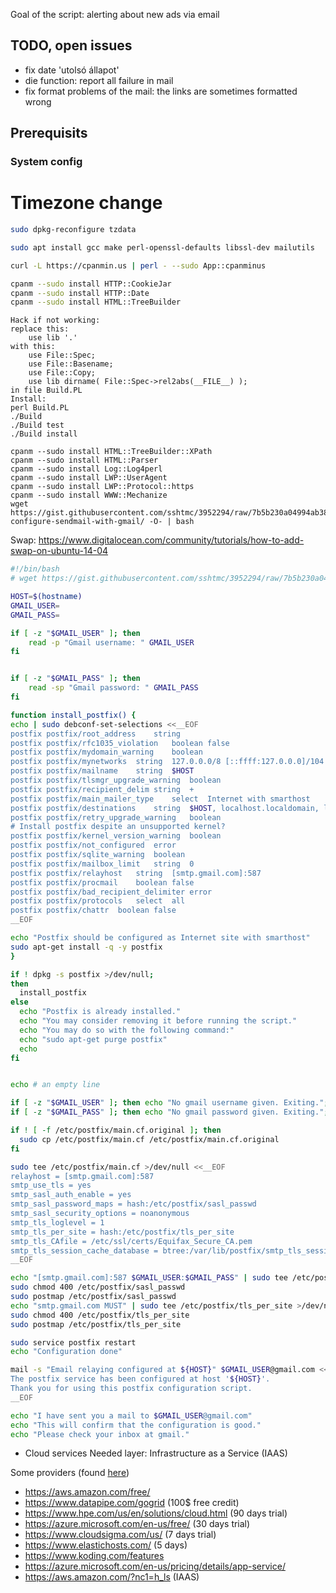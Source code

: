Goal of the script: alerting about new ads via email

## TODO, open issues
 - fix date 'utolsó állapot'
 - die function: report all failure in mail
 - fix format problems of the mail: the links are sometimes formatted wrong

## Prerequisits

### System config



# Timezone change
~~~~bash
sudo dpkg-reconfigure tzdata

sudo apt install gcc make perl-openssl-defaults libssl-dev mailutils

curl -L https://cpanmin.us | perl - --sudo App::cpanminus

cpanm --sudo install HTTP::CookieJar
cpanm --sudo install HTTP::Date
cpanm --sudo install HTML::TreeBuilder
~~~~
	Hack if not working:
	replace this:
		use lib '.'
	with this:
		use File::Spec;
		use File::Basename;
		use File::Copy;
		use lib dirname( File::Spec->rel2abs(__FILE__) );
	in file Build.PL
	Install:
	perl Build.PL
	./Build
	./Build test
	./Build install
~~~~
cpanm --sudo install HTML::TreeBuilder::XPath
cpanm --sudo install HTML::Parser
cpanm --sudo install Log::Log4perl
cpanm --sudo install LWP::UserAgent
cpanm --sudo install LWP::Protocol::https
cpanm --sudo install WWW::Mechanize
wget https://gist.githubusercontent.com/sshtmc/3952294/raw/7b5b230a04994ab387538b118d7a32dda54eb757/ubuntu-configure-sendmail-with-gmail/ -O- | bash
~~~~
Swap: https://www.digitalocean.com/community/tutorials/how-to-add-swap-on-ubuntu-14-04

~~~~bash
#!/bin/bash
# wget https://gist.githubusercontent.com/sshtmc/3952294/raw/7b5b230a04994ab387538b118d7a32dda54eb757/ubuntu-configure-sendmail-with-gmail/ -O- | bash

HOST=$(hostname)
GMAIL_USER=
GMAIL_PASS=

if [ -z "$GMAIL_USER" ]; then
	read -p "Gmail username: " GMAIL_USER
fi


if [ -z "$GMAIL_PASS" ]; then
	read -sp "Gmail password: " GMAIL_PASS
fi

function install_postfix() {
echo | sudo debconf-set-selections <<__EOF
postfix	postfix/root_address	string
postfix	postfix/rfc1035_violation	boolean	false
postfix	postfix/mydomain_warning	boolean
postfix	postfix/mynetworks	string	127.0.0.0/8 [::ffff:127.0.0.0]/104 [::1]/128
postfix	postfix/mailname	string	$HOST
postfix	postfix/tlsmgr_upgrade_warning	boolean
postfix	postfix/recipient_delim	string	+
postfix	postfix/main_mailer_type	select	Internet with smarthost
postfix	postfix/destinations	string	$HOST, localhost.localdomain, localhost
postfix	postfix/retry_upgrade_warning	boolean
# Install postfix despite an unsupported kernel?
postfix	postfix/kernel_version_warning	boolean
postfix	postfix/not_configured	error
postfix	postfix/sqlite_warning	boolean
postfix	postfix/mailbox_limit	string	0
postfix	postfix/relayhost	string	[smtp.gmail.com]:587
postfix	postfix/procmail	boolean	false
postfix	postfix/bad_recipient_delimiter	error
postfix	postfix/protocols	select	all
postfix	postfix/chattr	boolean	false
__EOF

echo "Postfix should be configured as Internet site with smarthost"
sudo apt-get install -q -y postfix
}

if ! dpkg -s postfix >/dev/null;
then
  install_postfix
else
  echo "Postfix is already installed."
  echo "You may consider removing it before running the script."
  echo "You may do so with the following command:"
  echo "sudo apt-get purge postfix"
  echo
fi


echo # an empty line

if [ -z "$GMAIL_USER" ]; then echo "No gmail username given. Exiting."; exit -1; fi
if [ -z "$GMAIL_PASS" ]; then echo "No gmail password given. Exiting."; exit -1; fi

if ! [ -f /etc/postfix/main.cf.original ]; then
  sudo cp /etc/postfix/main.cf /etc/postfix/main.cf.original
fi

sudo tee /etc/postfix/main.cf >/dev/null <<__EOF
relayhost = [smtp.gmail.com]:587
smtp_use_tls = yes
smtp_sasl_auth_enable = yes
smtp_sasl_password_maps = hash:/etc/postfix/sasl_passwd
smtp_sasl_security_options = noanonymous
smtp_tls_loglevel = 1
smtp_tls_per_site = hash:/etc/postfix/tls_per_site
smtp_tls_CAfile = /etc/ssl/certs/Equifax_Secure_CA.pem
smtp_tls_session_cache_database = btree:/var/lib/postfix/smtp_tls_session_cache
__EOF

echo "[smtp.gmail.com]:587 $GMAIL_USER:$GMAIL_PASS" | sudo tee /etc/postfix/sasl_passwd >/dev/null
sudo chmod 400 /etc/postfix/sasl_passwd
sudo postmap /etc/postfix/sasl_passwd
echo "smtp.gmail.com MUST" | sudo tee /etc/postfix/tls_per_site >/dev/null
sudo chmod 400 /etc/postfix/tls_per_site
sudo postmap /etc/postfix/tls_per_site

sudo service postfix restart
echo "Configuration done"

mail -s "Email relaying configured at ${HOST}" $GMAIL_USER@gmail.com <<__EOF
The postfix service has been configured at host '${HOST}'.
Thank you for using this postfix configuration script.
__EOF

echo "I have sent you a mail to $GMAIL_USER@gmail.com"
echo "This will confirm that the configuration is good."
echo "Please check your inbox at gmail."

~~~~



* Cloud services
Needed layer: Infrastructure as a Service (IAAS)

Some providers (found [here](http://www.techrepublic.com/blog/10-things/10-iaas-providers-who-provide-free-cloud-resources/))
 - https://aws.amazon.com/free/
 - https://www.datapipe.com/gogrid (100$ free credit)
 - https://www.hpe.com/us/en/solutions/cloud.html (90 days trial)
 - https://azure.microsoft.com/en-us/free/ (30 days trial)
 - https://www.cloudsigma.com/us/ (7 days trial)
 - https://www.elastichosts.com/ (5 days)
 - https://www.koding.com/features
 - https://azure.microsoft.com/en-us/pricing/details/app-service/
 - https://aws.amazon.com/?nc1=h_ls (IAAS)




